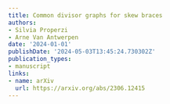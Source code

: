```yaml
---
title: Common divisor graphs for skew braces
authors:
- Silvia Properzi
- Arne Van Antwerpen
date: '2024-01-01'
publishDate: '2024-05-03T13:45:24.730302Z'
publication_types:
- manuscript
links:
- name: arXiv
  url: https://arxiv.org/abs/2306.12415
---
```

